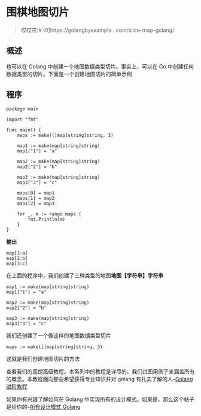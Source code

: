 # 围棋地图切片

> 哎哎哎:# t0]https://golangbyexample . com/slice-map-golang/

## **概述**

也可以在 Golang 中创建一个地图数据类型切片。事实上，可以在 Go 中创建任何数据类型的切片。下面是一个创建地图切片的简单示例

## **程序**

```
package main

import "fmt"

func main() {
	maps := make([]map[string]string, 3)

	map1 := make(map[string]string)
	map1["1"] = "a"

	map2 := make(map[string]string)
	map2["2"] = "b"

	map3 := make(map[string]string)
	map3["3"] = "c"

	maps[0] = map1
	maps[1] = map2
	maps[2] = map3

	for _, m := range maps {
		fmt.Println(m)
	}
}
```

**输出**

```
map[1:a]
map[2:b]
map[3:c]
```

在上面的程序中，我们创建了三种类型的地图**地图【字符串】字符串**

```
map1 := make(map[string]string)
map1["1"] = "a"

map2 := make(map[string]string)
map2["2"] = "b"

map3 := make(map[string]string)
map3["3"] = "c"
```

我们还创建了一个像这样的地图数据类型切片

```
maps := make([]map[string]string, 3)
```

这就是我们创建地图切片的方法

查看我们的高朗高级教程。本系列中的教程是详尽的，我们试图用例子来涵盖所有的概念。本教程面向那些希望获得专业知识并对 golang 有扎实了解的人–[Golang 进阶教程](https://golangbyexample.com/golang-comprehensive-tutorial/)

如果你有兴趣了解如何在 Golang 中实现所有的设计模式。如果是，那么这个帖子是给你的–[所有设计模式 Golang](https://golangbyexample.com/all-design-patterns-golang/)